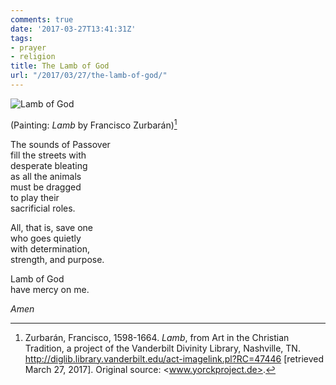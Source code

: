 ```yaml
---
comments: true
date: '2017-03-27T13:41:31Z'
tags:
- prayer
- religion
title: The Lamb of God
url: "/2017/03/27/the-lamb-of-god/"
---
```


![Lamb of God](/img/2017/lamb.jpg)

(Painting: *Lamb* by Francisco Zurbarán)[^1]

The sounds of Passover  
fill the streets with  
desperate bleating  
as all the animals   
must be dragged  
to play their  
sacrificial roles.

All, that is, save one  
who goes quietly  
with determination,  
strength, and purpose.

Lamb of God  
have mercy on me.

*Amen*

[^1]: Zurbarán, Francisco, 1598-1664. *Lamb*, from Art in the Christian Tradition, a project of the Vanderbilt Divinity Library, Nashville, TN. <http://diglib.library.vanderbilt.edu/act-imagelink.pl?RC=47446> [retrieved March 27, 2017]. Original source: <www.yorckproject.de>.
